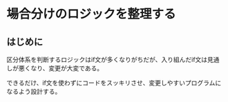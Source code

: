 # 場合分けのロジックを整理する

## はじめに

区分体系を判断するロジックはif文が多くなりがちだが、入り組んだif文は見通しが悪くなり、変更が大変である。

できるだけ、if文を使わずにコードをスッキリさせ、変更しやすいプログラムになるよう設計する。